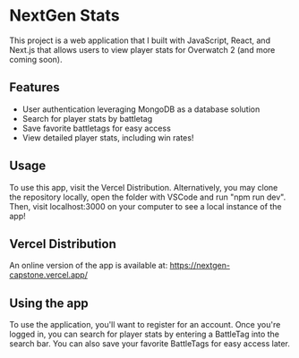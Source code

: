 # NextGen Stats

This project is a web application that I built with JavaScript, React, and
Next.js that allows users to view player stats for Overwatch 2 (and more coming
soon).

## Features

- User authentication leveraging MongoDB as a database solution
- Search for player stats by battletag
- Save favorite battletags for easy access
- View detailed player stats, including win rates!

## Usage

To use this app, visit the Vercel Distribution. Alternatively, you may clone the
repository locally, open the folder with VSCode and run "npm run dev". Then,
visit localhost:3000 on your computer to see a local instance of the app!

## Vercel Distribution

An online version of the app is available at:
<https://nextgen-capstone.vercel.app/>

## Using the app

To use the application, you'll want to register for an account. Once you're
logged in, you can search for player stats by entering a BattleTag into the
search bar. You can also save your favorite BattleTags for easy access later.
